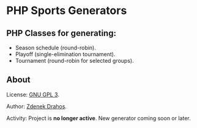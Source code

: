 # PHP Sports Generators

## PHP Classes for generating:

* Season schedule (round-robin).
* Playoff (single-elimination tournament).
* Tournament (round-robin for selected groups).

## About

License: [GNU GPL 3](https://bitbucket.org/sports-scheduler/php-sports-generators/src/tip/licence.txt).

Author: [Zdenek Drahos](https://bitbucket.org/zdenekdrahos).

Activity: Project is **no longer active**. New generator coming soon or later.
